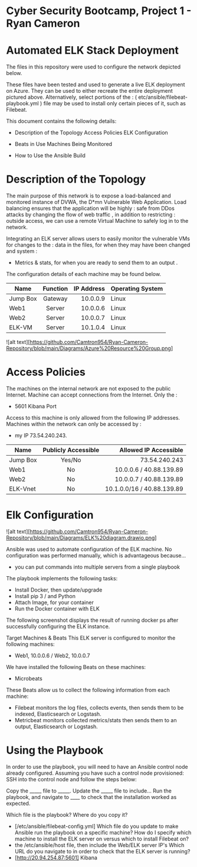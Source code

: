 # Cyber Security Bootcamp, Project 1 - Ryan Cameron

# Automated ELK Stack Deployment
The files in this repository were used to configure the network depicted below.

These files have been tested and used to generate a live ELK deployment on Azure. They can be used to either recreate the entire deployment pictured above. Alternatively, select portions of the : ( etc/ansible/filebeat-playbook.yml )  file may be used to install only certain pieces of it, such as Filebeat.


This document contains the following details:

+ Description of the Topology
Access Policies
ELK Configuration

+ Beats in Use
Machines Being Monitored

+ How to Use the Ansible Build


# Description of the Topology
The main purpose of this network is to expose a load-balanced and monitored instance of DVWA, the D*mn Vulnerable Web Application.
Load balancing ensures that the application will be highly :  safe from DDos attacks by changing the flow of web traffic  , in addition to restricting :  outside access, we can use a remote Virtual Machine to safely log in  to the network.


Integrating an ELK server allows users to easily monitor the vulnerable VMs for changes to the : data in the files, for when they may have been changed and system :  
+ Metrics & stats, for when you are ready to send them to an output .


The configuration details of each machine may be found below.

| Name          | Function      | IP Address  | Operating System |
| ------------- |:-------------:| -----------:| ---------------- |
| Jump Box      | Gateway       | 10.0.0.9    | Linux            |
| Web1          | Server        | 10.0.0.6    | Linux            |
| Web2          | Server        | 10.0.0.7    | Linux            |
| ELK-VM        | Server        | 10.1.0.4    | Linux            |


![alt text][https://github.com/Camtron954/Ryan-Cameron-Repository/blob/main/Diagrams/Azure%20Resource%20Group.png]


# Access Policies
The machines on the internal network are not exposed to the public Internet.
Machine can accept connections from the Internet. Only the :
+ 5601 Kibana Port  


Access to this machine is only allowed from the following IP addresses.
Machines within the network can only be accessed by :
+ my IP 73.54.240.243.



| Name          | Publicly Accessible   | Allowed IP Accessible      |
| ------------- |:---------------------:| --------------------------:|
| Jump Box      | Yes/No                | 73.54.240.243              |
| Web1          | No                    | 10.0.0.6 / 40.88.139.89    |
| Web2          | No                    | 10.0.0.7 / 40.88.139.89    |
| ELK-Vnet      | No                    | 10.1.0.0/16 / 40.88.139.89 |




# Elk Configuration

![alt text][https://github.com/Camtron954/Ryan-Cameron-Repository/blob/main/Diagrams/ELK%20diagram.drawio.png]

Ansible was used to automate configuration of the ELK machine. No configuration was performed manually, which is advantageous because...
+ you can put commands into multiple servers from a single playbook 

The playbook implements the following tasks:

+ Install Docker, then update/upgrade
+ Install pip 3 / and Python
+ Attach Image, for your container
+ Run the Docker container with ELK

The following screenshot displays the result of running docker ps after successfully configuring the ELK instance.


Target Machines & Beats
This ELK server is configured to monitor the following machines:
+ Web1, 10.0.0.6 / Web2, 10.0.0.7 

We have installed the following Beats on these machines:
+ Microbeats 


These Beats allow us to collect the following information from each machine:

+ Filebeat monitors the log files, collects events, then sends them to be indexed, Elasticsearch or Logstash. 
+ Metricbeat monitors collected metrics/stats then sends them to an output, Elasticsearch or Logstash. 


# Using the Playbook
In order to use the playbook, you will need to have an Ansible control node already configured. Assuming you have such a control node provisioned:
SSH into the control node and follow the steps below:

Copy the _____ file to _____.
Update the _____ file to include...
Run the playbook, and navigate to ____ to check that the installation worked as expected.


Which file is the playbook? Where do you copy it? 
+ [/etc/ansible/filebeat-config.yml]
Which file do you update to make Ansible run the playbook on a specific machine? How do I specify which machine to install the ELK server on versus which to install Filebeat on?
+ the /etc/ansible/host file,  then include the Web/ELK server IP's 
Which URL do you navigate to in order to check that the ELK server is running?
+ [http://20.94.254.87:5601] Kibana
